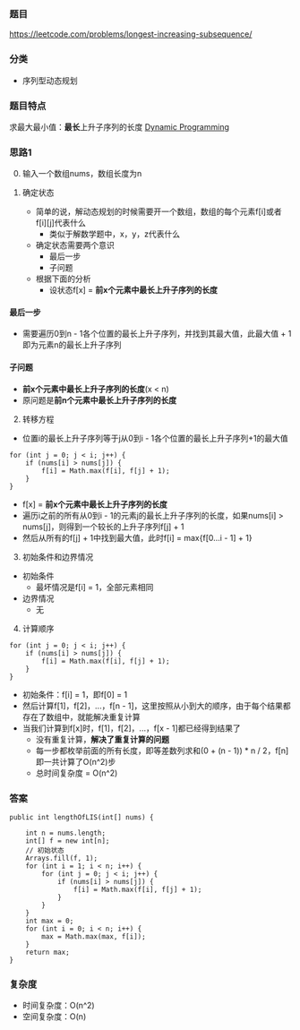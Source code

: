 ### 题目
https://leetcode.com/problems/longest-increasing-subsequence/

### 分类
* 序列型动态规划

### 题目特点
求最大最小值：**最长**上升子序列的长度 [Dynamic Programming](https://github.com/HolmesJJ/CS2040S-Data-Structures-and-Algorithms/wiki/Dynamic-Programming)

### 思路1
0. 输入一个数组nums，数组长度为n

1. 确定状态
    * 简单的说，解动态规划的时候需要开一个数组，数组的每个元素f[i]或者f[i][j]代表什么
        * 类似于解数学题中，x，y，z代表什么  
    * 确定状态需要两个意识
        * 最后一步
        * 子问题
    * 根据下面的分析
        * 设状态f[x] = **前x个元素中最长上升子序列的长度**

#### 最后一步
* 需要遍历0到n - 1各个位置的最长上升子序列，并找到其最大值，此最大值 + 1即为元素n的最长上升子序列

#### 子问题
* **前x个元素中最长上升子序列的长度**(x < n)
* 原问题是**前n个元素中最长上升子序列的长度**

2. 转移方程
* 位置i的最长上升子序列等于j从0到i - 1各个位置的最长上升子序列+1的最大值
```
for (int j = 0; j < i; j++) {
    if (nums[i] > nums[j]) {
        f[i] = Math.max(f[i], f[j] + 1);
    }
}
```
* f[x] = **前x个元素中最长上升子序列的长度**
* 遍历i之前的所有从0到i - 1的元素j的最长上升子序列的长度，如果nums[i] > nums[j]，则得到一个较长的上升子序列f[j] + 1
* 然后从所有的f[j] + 1中找到最大值，此时f[i] = max{f[0...i - 1] + 1}

3. 初始条件和边界情况
* 初始条件
    * 最坏情况是f[i] = 1，全部元素相同
* 边界情况
    * 无

4. 计算顺序
```
for (int j = 0; j < i; j++) {
    if (nums[i] > nums[j]) {
        f[i] = Math.max(f[i], f[j] + 1);
    }
}
```
* 初始条件：f[i] = 1，即f[0] = 1
* 然后计算f[1]，f[2]，...，f[n - 1]，这里按照从小到大的顺序，由于每个结果都存在了数组中，就能解决重复计算
* 当我们计算到f[x]时，f[1]，f[2]，...，f[x - 1]都已经得到结果了
    * 没有重复计算，**解决了重复计算的问题**
    * 每一步都枚举前面的所有长度，即等差数列求和(0 + (n - 1)) * n / 2，f[n]即一共计算了O(n^2)步
    * 总时间复杂度 = O(n^2)

### 答案
```
public int lengthOfLIS(int[] nums) {

    int n = nums.length;
    int[] f = new int[n];
    // 初始状态
    Arrays.fill(f, 1);
    for (int i = 1; i < n; i++) {
        for (int j = 0; j < i; j++) {
            if (nums[i] > nums[j]) {
                f[i] = Math.max(f[i], f[j] + 1);
            }
        }
    }
    int max = 0;
    for (int i = 0; i < n; i++) {
        max = Math.max(max, f[i]);
    }
    return max;
}
```

### 复杂度
* 时间复杂度：O(n^2)
* 空间复杂度：O(n)
